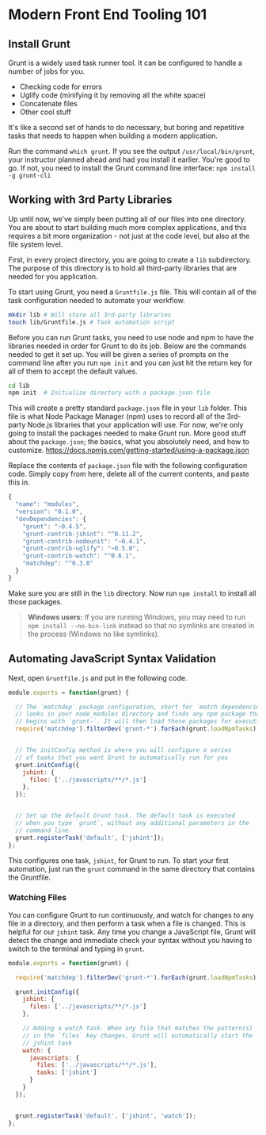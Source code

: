 # Modern Front End Tooling 101

## Install Grunt

Grunt is a widely used task runner tool. It can be configured to handle a number of jobs for you.

 * Checking code for errors
 * Uglify code (minifying it by removing all the white space)
 * Concatenate files
 * Other cool stuff

 It's like a second set of hands to do necessary, but boring and repetitive tasks that needs to happen when building a modern application.

Run the command `which grunt`. If you see the output `/usr/local/bin/grunt`, your instructor planned ahead and had you install it earlier. You're good to go. If not, you need to install the Grunt command line interface: `npm install -g grunt-cli`

## Working with 3rd Party Libraries

Up until now, we've simply been putting all of our files into one directory. You are about to start building much more complex applications, and this requires a bit more organization - not just at the code level, but also at the file system level.

First, in every project directory, you are going to create a `lib` subdirectory. The purpose of this directory is to hold all third-party libraries that are needed for you application.

To start using Grunt, you need a `Gruntfile.js` file. This will contain all of the task configuration needed to automate your workflow.

```bash
mkdir lib # Will store all 3rd-party libraries
touch lib/Gruntfile.js # Task automation script
```

Before you can run Grunt tasks, you need to use node and npm to have the libraries needed in order for Grunt to do its job. Below are the commands needed to get it set up. You will be given a series of prompts on the command line after you run `npm init` and you can just hit the return key for all of them to accept the default values.

```bash
cd lib
npm init  # Initialize directory with a package.json file
```

This will create a pretty standard `package.json` file in your `lib` folder. This file is what Node Package Manager (npm) uses to record all of the 3rd-party Node.js libraries that your application will use. For now, we're only going to install the packages needed to make Grunt run. More good stuff about the `package.json`; the basics, what you absolutely need, and how to customize. https://docs.npmjs.com/getting-started/using-a-package.json 

Replace the contents of `package.json` file with the following configuration code. Simply copy from here, delete all of the current contents, and paste this in.

```js
{
  "name": "modules",
  "version": "0.1.0",
  "devDependencies": {
    "grunt": "~0.4.5",
    "grunt-contrib-jshint": "^0.11.2",
    "grunt-contrib-nodeunit": "~0.4.1",
    "grunt-contrib-uglify": "~0.5.0",
    "grunt-contrib-watch": "^0.6.1",
    "matchdep": "^0.3.0"
  }
}
```

Make sure you are still in the `lib` directory. Now run `npm install` to install all those packages.

> **Windows users:** If you are running Windows, you may need to run `npm install --no-bin-link` instead so that no symlinks are created in the process (Windows no like symlinks).

## Automating JavaScript Syntax Validation

Next, open `Gruntfile.js` and put in the following code.

```js
module.exports = function(grunt) {

  // The `matchdep` package configuration, short for `match dependencies`,
  // looks in your node_modules directory and finds any npm package that
  // begins with `grunt-`. It will then load those packages for execution.
  require('matchdep').filterDev('grunt-*').forEach(grunt.loadNpmTasks);


  // The initConfig method is where you will configure a series
  // of tasks that you want Grunt to automatically run for you
  grunt.initConfig({
    jshint: {
      files: ['../javascripts/**/*.js']
    },
  });


  // Set up the default Grunt task. The default task is executed
  // when you type `grunt`, without any additional parameters in the
  // command line.
  grunt.registerTask('default', ['jshint']);
};
```

This configures one task, `jshint`, for Grunt to run. To start your first automation, just run the `grunt` command in the same directory that contains the Gruntfile.

### Watching Files

You can configure Grunt to run continuously, and watch for changes to any file in a directory, and then perform a task when a file is changed. This is helpful for our `jshint` task. Any time you change a JavaScript file, Grunt will detect the change and immediate check your syntax without you having to switch to the terminal and typing in `grunt`.

```js
module.exports = function(grunt) {

  require('matchdep').filterDev('grunt-*').forEach(grunt.loadNpmTasks);

  grunt.initConfig({
    jshint: {
      files: ['../javascripts/**/*.js']
    },

    // Adding a watch task. When any file that matches the pattern(s)
    // in the `files` key changes, Grunt will automatically start the
    // jshint task
    watch: {
      javascripts: {
        files: ['../javascripts/**/*.js'],
        tasks: ['jshint']
      }
    }
  });


  grunt.registerTask('default', ['jshint', 'watch']);
};
```

